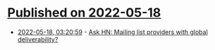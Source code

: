 # [Published on 2022-05-18](index.md)

* [2022-05-18, 03:20:59](https://news.ycombinator.com/item?id=31418908) - [Ask HN: Mailing list providers with global deliverability?](https://news.ycombinator.com/item?id=31418908)
